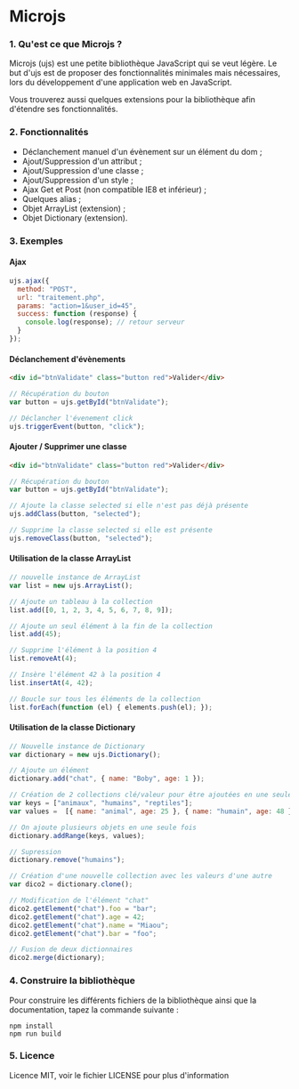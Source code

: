 Microjs 
=======

### 1. Qu'est ce que Microjs ?

Microjs (ujs) est une petite bibliothèque JavaScript qui se veut légère. 
Le but d'ujs est de proposer des fonctionnalités minimales mais nécessaires, lors du développement d'une application web en JavaScript.

Vous trouverez aussi quelques extensions pour la bibliothèque afin d'étendre ses fonctionnalités.

### 2. Fonctionnalités

* Déclanchement manuel d'un évènement sur un élément du dom ;
* Ajout/Suppression d'un attribut ;
* Ajout/Suppression d'une classe ;
* Ajout/Suppression d'un style ;
* Ajax Get et Post (non compatible IE8 et inférieur) ;
* Quelques alias ;
* Objet ArrayList (extension) ;
* Objet Dictionary (extension).

### 3. Exemples

#### Ajax

```javascript
ujs.ajax({
  method: "POST",
  url: "traitement.php",
  params: "action=1&user_id=45",
  success: function (response) {
    console.log(response); // retour serveur
  }
});
```

#### Déclanchement d'évènements

```html
<div id="btnValidate" class="button red">Valider</div>
```

```javascript
// Récupération du bouton
var button = ujs.getById("btnValidate");

// Déclancher l'évenement click
ujs.triggerEvent(button, "click");
```

#### Ajouter / Supprimer une classe

```html
<div id="btnValidate" class="button red">Valider</div>
```

```javascript
// Récupération du bouton
var button = ujs.getById("btnValidate");

// Ajoute la classe selected si elle n'est pas déjà présente
ujs.addClass(button, "selected");

// Supprime la classe selected si elle est présente
ujs.removeClass(button, "selected");
```

#### Utilisation de la classe ArrayList

```javascript
// nouvelle instance de ArrayList
var list = new ujs.ArrayList(); 

// Ajoute un tableau à la collection
list.add([0, 1, 2, 3, 4, 5, 6, 7, 8, 9]);

// Ajoute un seul élément à la fin de la collection
list.add(45);

// Supprime l'élément à la position 4
list.removeAt(4);

// Insère l'élément 42 à la position 4
list.insertAt(4, 42);

// Boucle sur tous les éléments de la collection
list.forEach(function (el) { elements.push(el); });
```

#### Utilisation de la classe Dictionary

```javascript
// Nouvelle instance de Dictionary
var dictionary = new ujs.Dictionary();

// Ajoute un élément
dictionary.add("chat", { name: "Boby", age: 1 });

// Création de 2 collections clé/valeur pour être ajoutées en une seule fois dans le dictionnaire
var keys = ["animaux", "humains", "reptiles"];
var values =  [{ name: "animal", age: 25 }, { name: "humain", age: 48 }, { name: "reptile", age: 18 }];

// On ajoute plusieurs objets en une seule fois
dictionary.addRange(keys, values);

// Supression
dictionary.remove("humains");

// Création d'une nouvelle collection avec les valeurs d'une autre
var dico2 = dictionary.clone();

// Modification de l'élément "chat"
dico2.getElement("chat").foo = "bar";
dico2.getElement("chat").age = 42;
dico2.getElement("chat").name = "Miaou";
dico2.getElement("chat").bar = "foo";

// Fusion de deux dictionnaires
dico2.merge(dictionary);
```

### 4. Construire la bibliothèque

Pour construire les différents fichiers de la bibliothèque ainsi que la documentation, tapez la commande suivante :

    npm install
    npm run build


### 5. Licence

Licence MIT, voir le fichier LICENSE pour plus d'information
